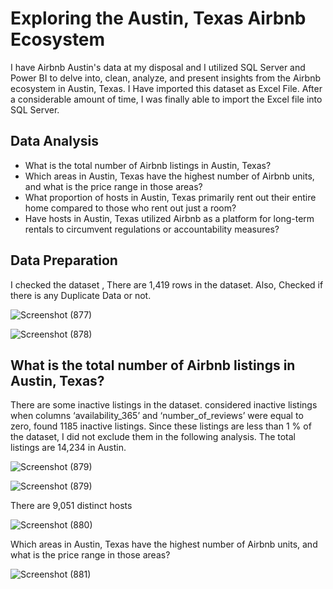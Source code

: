 # Exploring the Austin, Texas Airbnb Ecosystem


I have Airbnb Austin's data at my disposal and I utilized SQL Server and Power BI to delve into, clean, analyze, and present insights from the Airbnb ecosystem in Austin, Texas. I Have imported this dataset as Excel File. After a considerable amount of time, I was finally able to import the Excel file into SQL Server.

## Data Analysis


- What is the total number of Airbnb listings in Austin, Texas?
- Which areas in Austin, Texas have the highest number of Airbnb units, and what is the price range in those areas?
- What proportion of hosts in Austin, Texas primarily rent out their entire home compared to those who rent out just a room?
- Have hosts in Austin, Texas utilized Airbnb as a platform for long-term rentals to circumvent regulations or accountability measures?

## Data Preparation
 I checked the dataset , There are  1,419 rows in the dataset. Also, Checked if there is any Duplicate Data or not.

 ![Screenshot (877)](https://github.com/ajay9359/Resume_BI/assets/153490133/50b9286e-b4cb-4258-876c-ca598fc89fcd)

![Screenshot (878)](https://github.com/ajay9359/Resume_BI/assets/153490133/685eee55-3b71-492f-a01a-d60f115a6d65)



## What is the total number of Airbnb listings in Austin, Texas?

There are some inactive listings in the dataset.  considered inactive listings when columns ‘availability_365’ and ‘number_of_reviews’ were equal to zero, found 1185 inactive listings. Since these listings are less than 1 % of the dataset, I did not exclude them in the following analysis. The total listings are 14,234 in Austin.

![Screenshot (879)](https://github.com/ajay9359/Resume_BI/assets/153490133/c7a5b9ab-1e3a-41b2-8193-89750b1da45f)

![Screenshot (879)](https://github.com/ajay9359/Resume_BI/assets/153490133/87e2021a-cad8-487b-aefb-532a35281a69)

There are 9,051 distinct hosts

![Screenshot (880)](https://github.com/ajay9359/Airbnb_SQL_powerbi_Project/assets/153490133/07d2d16c-5026-4553-a16f-78183dd8e54d)


Which areas in Austin, Texas have the highest number of Airbnb units, and what is the price range in those areas?

![Screenshot (881)](https://github.com/ajay9359/Airbnb_SQL_powerbi_Project/assets/153490133/3c5417cb-c9b6-474e-9cb7-1f3f5d82d9a8)

